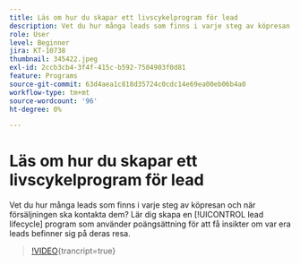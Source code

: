 ```yaml
---
title: Läs om hur du skapar ett livscykelprogram för lead
description: Vet du hur många leads som finns i varje steg av köpresan och när försäljningen ska kontakta dem? Lär dig skapa en [!UICONTROL lead lifecycle] program som använder poängsättning för att få insikter om var era leads befinner sig på deras resa.
role: User
level: Beginner
jira: KT-10738
thumbnail: 345422.jpeg
exl-id: 2ccb3cb4-3f4f-415c-b592-7504903f0d81
feature: Programs
source-git-commit: 63d4aea1c818d35724c0cdc14e69ea00eb06b4a0
workflow-type: tm+mt
source-wordcount: '96'
ht-degree: 0%

---
```


# Läs om hur du skapar ett livscykelprogram för lead

Vet du hur många leads som finns i varje steg av köpresan och när försäljningen ska kontakta dem? Lär dig skapa en [!UICONTROL lead lifecycle] program som använder poängsättning för att få insikter om var era leads befinner sig på deras resa.

>[!VIDEO](https://video.tv.adobe.com/v/345422/?quality=12&learn=on){trancript=true}
